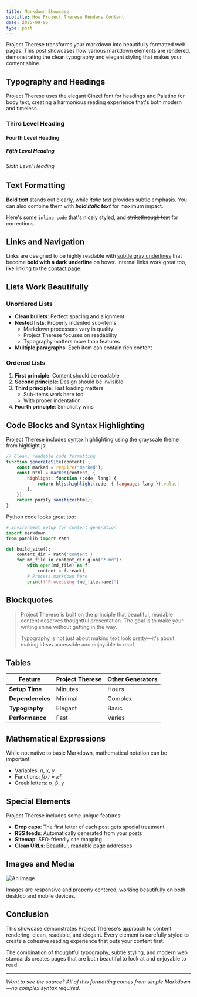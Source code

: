 ```yaml
---
title: Markdown Showcase
subtitle: How Project Therese Renders Content
date: 2025-09-05
type: post
---
```


Project Therese transforms your markdown into beautifully formatted web pages.
This post showcases how various markdown elements are rendered, demonstrating
the clean typography and elegant styling that makes your content shine.

## Typography and Headings

Project Therese uses the elegant Cinzel font for headings and Palatino for body
text, creating a harmonious reading experience that's both modern and timeless.

### Third Level Heading

#### Fourth Level Heading

##### Fifth Level Heading

###### Sixth Level Heading

## Text Formatting

**Bold text** stands out clearly, while _italic text_ provides subtle emphasis.
You can also combine them with **_bold italic text_** for maximum impact.

Here's some `inline code` that's nicely styled, and ~~strikethrough text~~ for
corrections.

## Links and Navigation

Links are designed to be highly readable with
[subtle gray underlines](https://example.com) that become **bold with a dark
underline** on hover. Internal links work great too, like linking to the
[contact page](/contact.html).

## Lists Work Beautifully

### Unordered Lists

- **Clean bullets**: Perfect spacing and alignment
- **Nested lists**: Properly indented sub-items
    - Markdown processors vary in quality
    - Project Therese focuses on readability
    - Typography matters more than features
- **Multiple paragraphs**: Each item can contain rich content

### Ordered Lists

1. **First principle**: Content should be readable
2. **Second principle**: Design should be invisible
3. **Third principle**: Fast loading matters
    - Sub-items work here too
    - With proper indentation
4. **Fourth principle**: Simplicity wins

## Code Blocks and Syntax Highlighting

Project Therese includes syntax highlighting using the grayscale theme from
highlight.js:

```javascript
// Clean, readable code formatting
function generateSite(content) {
    const marked = require("marked");
    const html = marked(content, {
        highlight: function (code, lang) {
            return hljs.highlight(code, { language: lang }).value;
        },
    });
    return purify.sanitize(html);
}
```

Python code looks great too:

```python
# Environment setup for content generation
import markdown
from pathlib import Path

def build_site():
    content_dir = Path('content')
    for md_file in content_dir.glob('*.md'):
        with open(md_file) as f:
            content = f.read()
        # Process markdown here
        print(f"Processing {md_file.name}")
```

## Blockquotes

> Project Therese is built on the principle that beautiful, readable content
> deserves thoughtful presentation. The goal is to make your writing shine
> without getting in the way.
>
> Typography is not just about making text look pretty—it's about making ideas
> accessible and enjoyable to read.

## Tables

| Feature          | Project Therese | Other Generators |
| ---------------- | --------------- | ---------------- |
| **Setup Time**   | Minutes         | Hours            |
| **Dependencies** | Minimal         | Complex          |
| **Typography**   | Elegant         | Basic            |
| **Performance**  | Fast            | Varies           |

## Mathematical Expressions

While not native to basic Markdown, mathematical notation can be important:

- Variables: _n_, _x_, _y_
- Functions: _f(x) = x²_
- Greek letters: α, β, γ

## Special Elements

Project Therese includes some unique features:

- **Drop caps**: The first letter of each post gets special treatment
- **RSS feeds**: Automatically generated from your posts
- **Sitemap**: SEO-friendly site mapping
- **Clean URLs**: Beautiful, readable page addresses

## Images and Media

![An image](https://upload.wikimedia.org/wikipedia/commons/thumb/5/5c/View_from_the_Window_at_Le_Gras%2C_Joseph_Nic%C3%A9phore_Ni%C3%A9pce.jpg/1280px-View_from_the_Window_at_Le_Gras%2C_Joseph_Nic%C3%A9phore_Ni%C3%A9pce.jpg)

Images are responsive and properly centered, working beautifully on both desktop
and mobile devices.

## Conclusion

This showcase demonstrates Project Therese's approach to content rendering:
clean, readable, and elegant. Every element is carefully styled to create a
cohesive reading experience that puts your content first.

The combination of thoughtful typography, subtle styling, and modern web
standards creates pages that are both beautiful to look at and enjoyable to
read.

---

_Want to see the source? All of this formatting comes from simple Markdown—no
complex syntax required._
